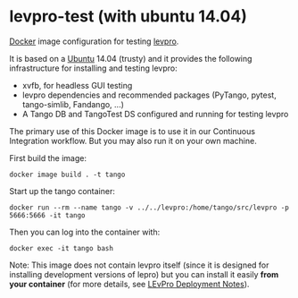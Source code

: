 # levpro-test (with ubuntu 14.04)

[Docker](http://www.docker.com) image configuration for testing [levpro](https://github.com/ska-sa/levpro).

It is based on a [Ubuntu](https://www.ubuntu.com/) 14.04 (trusty) and it provides the following infrastructure for installing and testing levpro:

- xvfb, for headless GUI testing
- levpro dependencies and recommended packages (PyTango, pytest, tango-simlib, Fandango, ...)
- A Tango DB and TangoTest DS configured and running for testing levpro
 
The primary use of this Docker image is to use it in our Continuous Integration workflow.
But you may also run it on your own machine.

First build the image:
~~~~
docker image build . -t tango
~~~~

Start up the tango container:

~~~~
docker run --rm --name tango -v ../../levpro:/home/tango/src/levpro -p 5666:5666 -it tango
~~~~

Then you can log into the container with:

~~~~
docker exec -it tango bash
~~~~

Note: This image does not contain levpro itself (since it is designed for installing development versions of lepro) but you can install it easily **from your container** (for more details, see [LEvPro Deployment Notes](https://docs.google.com/document/d/12f495FEMOi0g3bJjoZL3icZaCCr7iSjTY3jToFqA2Ns/edit#heading=h.tzfrhvg9rcoo)).
